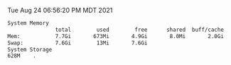 Tue Aug 24 06:56:20 PM MDT 2021
```bash
System Memory
               total        used        free      shared  buff/cache   available
Mem:           7.7Gi       673Mi       4.9Gi       8.0Mi       2.0Gi       6.7Gi
Swap:          7.6Gi        13Mi       7.6Gi
System Storage
628M	.
```
```bash
